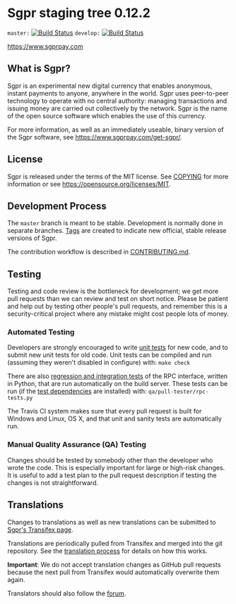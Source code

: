 Sgpr staging tree 0.12.2
===============================

`master:` [![Build Status](https://travis-ci.org/sgprpay/sgpr.svg?branch=master)](https://travis-ci.org/sgprpay/sgpr) `develop:` [![Build Status](https://travis-ci.org/sgprpay/sgpr.svg?branch=develop)](https://travis-ci.org/sgprpay/sgpr/branches)

https://www.sgprpay.com


What is Sgpr?
----------------

Sgpr is an experimental new digital currency that enables anonymous, instant
payments to anyone, anywhere in the world. Sgpr uses peer-to-peer technology
to operate with no central authority: managing transactions and issuing money
are carried out collectively by the network. Sgpr is the name of the open
source software which enables the use of this currency.

For more information, as well as an immediately useable, binary version of
the Sgpr software, see https://www.sgprpay.com/get-sgpr/.


License
-------

Sgpr is released under the terms of the MIT license. See [COPYING](COPYING) for more
information or see https://opensource.org/licenses/MIT.

Development Process
-------------------

The `master` branch is meant to be stable. Development is normally done in separate branches.
[Tags](https://github.com/sgprpay/sgpr/tags) are created to indicate new official,
stable release versions of Sgpr.

The contribution workflow is described in [CONTRIBUTING.md](CONTRIBUTING.md).

Testing
-------

Testing and code review is the bottleneck for development; we get more pull
requests than we can review and test on short notice. Please be patient and help out by testing
other people's pull requests, and remember this is a security-critical project where any mistake might cost people
lots of money.

### Automated Testing

Developers are strongly encouraged to write [unit tests](/doc/unit-tests.md) for new code, and to
submit new unit tests for old code. Unit tests can be compiled and run
(assuming they weren't disabled in configure) with: `make check`

There are also [regression and integration tests](/qa) of the RPC interface, written
in Python, that are run automatically on the build server.
These tests can be run (if the [test dependencies](/qa) are installed) with: `qa/pull-tester/rpc-tests.py`

The Travis CI system makes sure that every pull request is built for Windows
and Linux, OS X, and that unit and sanity tests are automatically run.

### Manual Quality Assurance (QA) Testing

Changes should be tested by somebody other than the developer who wrote the
code. This is especially important for large or high-risk changes. It is useful
to add a test plan to the pull request description if testing the changes is
not straightforward.

Translations
------------

Changes to translations as well as new translations can be submitted to
[Sgpr's Transifex page](https://www.transifex.com/projects/p/sgpr/).

Translations are periodically pulled from Transifex and merged into the git repository. See the
[translation process](doc/translation_process.md) for details on how this works.

**Important**: We do not accept translation changes as GitHub pull requests because the next
pull from Transifex would automatically overwrite them again.

Translators should also follow the [forum](https://www.sgprpay.com/forum/topic/sgpr-worldwide-collaboration.88/).

